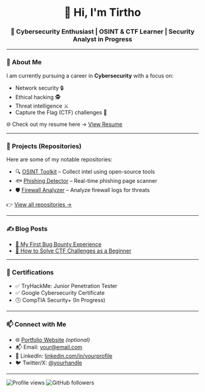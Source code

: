 <h1 align="center">👋 Hi, I'm Tirtho</h1>
<h3 align="center">🚀 Cybersecurity Enthusiast | OSINT & CTF Learner | Security Analyst in Progress</h3>

---

### 📄 About Me

I am currently pursuing a career in **Cybersecurity** with a focus on:
- Network security 🔒
- Ethical hacking 🕵️
- Threat intelligence ⚔️
- Capture the Flag (CTF) challenges 🧠

🌐 Check out my resume here → [View Resume](https://your-resume-link.com)

---

### 💼 Projects (Repositories)

Here are some of my notable repositories:

- 🔍 [OSINT Toolkit](https://github.com/TIRTHO3/OSINT-Toolkit) – Collect intel using open-source tools
- 🐟 [Phishing Detector](https://github.com/TIRTHO3/phishing-detector) – Real-time phishing page scanner
- 🛡️ [Firewall Analyzer](https://github.com/TIRTHO3/firewall-analyzer) – Analyze firewall logs for threats

👉 [View all repositories →](https://github.com/TIRTHO3?tab=repositories)

---

### ✍️ Blog Posts

- [🔐 My First Bug Bounty Experience](https://medium.com/@yourprofile/bug-bounty-journey)
- [🎯 How to Solve CTF Challenges as a Beginner](https://dev.to/yourprofile/ctf-beginner-guide)

---

### 📜 Certifications

- ✅ TryHackMe: Junior Penetration Tester
- ✅ Google Cybersecurity Certificate
- 🕓 CompTIA Security+ (In Progress)

---

### 📫 Connect with Me

- 🌐 [Portfolio Website](https://yourname.github.io) *(optional)*
- 📬 Email: your@email.com
- 💼 LinkedIn: [linkedin.com/in/yourprofile](https://linkedin.com/in/yourprofile)
- 🐦 Twitter/X: [@yourhandle](https://twitter.com/yourhandle)

---
![Profile views](https://komarev.com/ghpvc/?username=TIRTHO3)
![GitHub followers](https://img.shields.io/github/followers/TIRTHO3?style=social)
